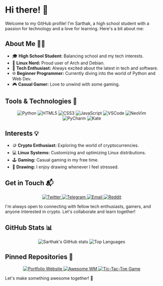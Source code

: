 # Hi there! 👋

Welcome to my GitHub profile! I'm Sarthak, a high school student with a passion for technology and a love for learning. Here's a bit about me:

## About Me 🧑‍💻

- 🎓 **High School Student:** Balancing school and my tech interests.
- 🐧 **Linux Nerd:** Proud user of Arch and Debian. 
- 🚀 **Tech Enthusiast:** Always excited about the latest in tech and software.
- 🌐 **Beginner Programmer:** Currently diving into the world of Python and Web Dev.
- 🎮 **Casual Gamer:** Love to unwind with some gaming.

## Tools & Technologies 🔧

<p align="center">
  <img src="https://img.shields.io/badge/Python-3776AB?style=for-the-badge&logo=python&logoColor=white" alt="Python" />
  <img src="https://img.shields.io/badge/HTML5-E34F26?style=for-the-badge&logo=html5&logoColor=white" alt="HTML5" />
  <img src="https://img.shields.io/badge/CSS3-1572B6?style=for-the-badge&logo=css3&logoColor=white" alt="CSS3" />
  <img src="https://img.shields.io/badge/JavaScript-F7DF1E?style=for-the-badge&logo=javascript&logoColor=black" alt="JavaScript" />
  <img src="https://img.shields.io/badge/VSCode-0078D4?style=for-the-badge&logo=visual-studio-code&logoColor=white" alt="VSCode" />
  <img src="https://img.shields.io/badge/NeoVim-57A143?style=for-the-badge&logo=neovim&logoColor=white" alt="NeoVim" />
  <img src="https://img.shields.io/badge/PyCharm-000000?style=for-the-badge&logo=pycharm&logoColor=white" alt="PyCharm" />
  <img src="https://img.shields.io/badge/Kate-59A3DB?style=for-the-badge&logo=kate&logoColor=white" alt="Kate" />
</p>

## Interests 💡

- 🪙 **Crypto Enthusiast:** Exploring the world of cryptocurrencies.
- 💻 **Linux Systems:** Customizing and optimizing Linux distributions.
- 🕹️ **Gaming:** Casual gaming in my free time.
- 🎨 **Drawing:** I enjoy drawing whenever I feel stressed.

## Get in Touch 📬

<p align="center">
  <a href="https://x.com/SarthakTechie?t=NeRmYw5PF1R1nPlUQnuqdg&s=09" target="_blank">
    <img src="https://img.shields.io/badge/Twitter-1DA1F2?style=for-the-badge&logo=twitter&logoColor=white" alt="Twitter" />
  </a>
  <a href="http://t.me/sarthaktechie" target="_blank">
    <img src="https://img.shields.io/badge/Telegram-2CA5E0?style=for-the-badge&logo=telegram&logoColor=white" alt="Telegram" />
  </a>
  <a href="mailto:sarthaktechie@gmail.com" target="_blank">
    <img src="https://img.shields.io/badge/Email-D14836?style=for-the-badge&logo=gmail&logoColor=white" alt="Email" />
  </a>
  <a href="https://www.reddit.com/u/sarthaktechie/s/jq5elhK9WH" target="_blank">
    <img src="https://img.shields.io/badge/Reddit-FF4500?style=for-the-badge&logo=reddit&logoColor=white" alt="Reddit" />
  </a>
</p>

I'm always open to connecting with fellow tech enthusiasts, gamers, and anyone interested in crypto. Let's collaborate and learn together!

## GitHub Stats 📊

<p align="center">
  <img src="https://github-readme-stats.vercel.app/api?username=SarthakTechie&show_icons=true&theme=tokyonight" alt="Sarthak's GitHub stats" />
  <img src="https://github-readme-stats.vercel.app/api/top-langs/?username=SarthakTechie&layout=compact&theme=tokyonight" alt="Top Languages" />
</p>

## Pinned Repositories 📌

<p align="center">
  <a href="https://github.com/SarthakTechie/SarthakTechie.github.io">
    <img src="https://github-readme-stats.vercel.app/api/pin/?username=SarthakTechie&repo=SarthakTechie.github.io&theme=tokyonight" alt="Portfolio Website" />
  </a>
  <a href="https://github.com/SarthakTechie/awesome-wm">
    <img src="https://github-readme-stats.vercel.app/api/pin/?username=SarthakTechie&repo=awesome-wm&theme=tokyonight" alt="Awesome WM" />
  </a>
  <a href="https://github.com/SarthakTechie/Tic-Tac-Toe">
    <img src="https://github-readme-stats.vercel.app/api/pin/?username=SarthakTechie&repo=Tic-Tac-Toe&theme=tokyonight" alt="Tic-Tac-Toe Game" />
  </a>
</p>

Let's make something awesome together! 🚀
